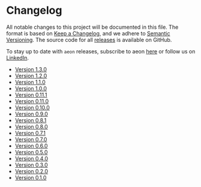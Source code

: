 # Changelog

All notable changes to this project will be documented in this file. The format is
based on [Keep a Changelog](https://keepachangelog.com/en/1.0.0/), and we adhere
to [Semantic Versioning](https://semver.org/spec/v2.0.0.html). The source code for
all [releases](https://github.com/aeon-toolkit/aeon/releases) is available on GitHub.

To stay up to date with `aeon` releases, subscribe to aeon
[here](https://libraries.io/pypi/aeon) or follow us on
[LinkedIn](https://www.linkedin.com/company/aeon-toolkit/).

- [Version 1.3.0](changelogs/v1.3.md)
- [Version 1.2.0](changelogs/v1.2.md)
- [Version 1.1.0](changelogs/v1.1.md)
- [Version 1.0.0](changelogs/v1.0.md)
- [Version 0.11.1](changelogs/v0/v0.11.md)
- [Version 0.11.0](changelogs/v0/v0.11.md)
- [Version 0.10.0](changelogs/v0/v0.10.md)
- [Version 0.9.0](changelogs/v0/v0.9.md)
- [Version 0.8.1](changelogs/v0/v0.8.md)
- [Version 0.8.0](changelogs/v0/v0.8.md)
- [Version 0.7.1](changelogs/v0/v0.7.md)
- [Version 0.7.0](changelogs/v0/v0.7.md)
- [Version 0.6.0](changelogs/v0/v0.6.md)
- [Version 0.5.0](changelogs/v0/v0.5.md)
- [Version 0.4.0](changelogs/v0/v0.4.md)
- [Version 0.3.0](changelogs/v0/v0.3.md)
- [Version 0.2.0](changelogs/v0/v0.2.md)
- [Version 0.1.0](changelogs/v0/v0.1.md)
